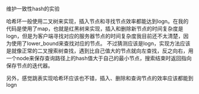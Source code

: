 维护一致性hash的实验


哈希环一般使用二叉树来实现，插入节点和寻找节点效率都能达到logn。在我的代码是使用了map，也就是红黑树来实现，插入和删除新节点的时间复杂度是logn，但是为客户端寻找对应的服务器节点的时间复杂度我目前还不太清楚，因为使用了lower_bound来查找对应的节点。
不过猜测应该是logn，实现方法应该是就像正常的二叉搜索树查找，遇到比自己值大的节点就向左查找，反之向右，用一个node来保存查询路径上的hash值大于自己的最小节点，搜索结束时返回指向保存节点的迭代器。

另外，感觉跳表实现哈希环应该也不错，插入、删除和查询节点的效率应该都能到logn
